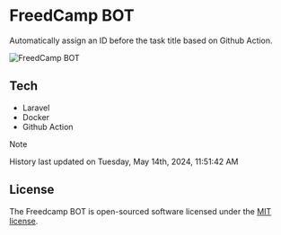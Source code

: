 # FreedCamp BOT

Automatically assign an ID before the task title based on Github Action.

![FreedCamp BOT](https://repository-images.githubusercontent.com/737932867/7d34798b-2680-471c-b089-a78a718d3d6a)

## Tech

- Laravel
- Docker
- Github Action

> [!NOTE]  
> History last updated on Tuesday, May 14th, 2024, 11:51:42 AM

## License

The Freedcamp BOT is open-sourced software licensed under the [MIT license](https://opensource.org/licenses/MIT).
